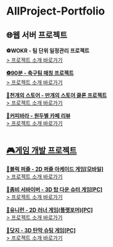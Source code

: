 # AllProject-Portfolio

## 🌐웹 서버 프로젝트

**⚽️WOKR - 팀 단위 일정관리 프로젝트**<br>
<a href = "https://github.com/guluming/AllProject-Portfolio/tree/main/WOKR%20%ED%94%84%EB%A1%9C%EC%A0%9D%ED%8A%B8">> 프로젝트 소개 바로가기<br>

**⚽️90분 - 축구팀 매칭 프로젝트**<br>
<a href = "https://github.com/guluming/AllProject-Portfolio/tree/main/90%EB%B6%84%20%ED%94%84%EB%A1%9C%EC%A0%9D%ED%8A%B8">> 프로젝트 소개 바로가기<br>

**🏬천개의 스토어 - 만개의 스토어 클론 프로젝트**<br>
<a href = "https://github.com/guluming/AllProject-Portfolio/tree/main/%EC%B2%9C%EA%B0%9C%EC%9D%98%20%EC%8A%A4%ED%86%A0%EC%96%B4%20%ED%94%84%EB%A1%9C%EC%A0%9D%ED%8A%B8">> 프로젝트 소개 바로가기<br>
  
**🏡커피바라 - 원두별 카페 리뷰**<br>
<a href = "https://github.com/guluming/AllProject-Portfolio/tree/main/%EC%BB%A4%ED%94%BC%EB%B0%94%EB%9D%BC%20%ED%94%84%EB%A1%9C%EC%A0%9D%ED%8A%B8">> 프로젝트 소개 바로가기<br><br>

## 🎮게임 개발 프로젝트
  
**🎲블럭 퍼즐 - 2D 퍼즐 아케이드 게임[모바일]**<br>
<a href = "https://github.com/guluming/AllProject-Portfolio/tree/main/%EB%B8%94%EB%A1%9D%20%ED%8D%BC%EC%A6%90%20%ED%94%84%EB%A1%9C%EC%A0%9D%ED%8A%B8">> 프로젝트 소개 바로가기<br>
  
**🔫좀비 서바이버 - 3D 탑 다운 슈터 게임[PC]**<br>
<a href = "https://github.com/guluming/AllProject-Portfolio/tree/main/%EC%A2%80%EB%B9%84%20%EC%84%9C%EB%B0%94%EC%9D%B4%EB%B2%84%20%ED%94%84%EB%A1%9C%EC%A0%9D%ED%8A%B8">> 프로젝트 소개 바로가기<br>
  
**🏃유니런 - 2D 러너 게임(플랫포머)[PC]**<br>
<a href = "https://github.com/guluming/AllProject-Portfolio/tree/main/%EC%9C%A0%EB%8B%88%EB%9F%B0%20%ED%94%84%EB%A1%9C%EC%A0%9D%ED%8A%B8">> 프로젝트 소개 바로가기<br>
  
**🚀닷지 - 3D 탄막 슈팅 게임[PC]**<br>
<a href = "https://github.com/guluming/AllProject-Portfolio/tree/main/%EB%8B%B7%EC%A7%80%20%ED%94%84%EB%A1%9C%EC%A0%9D%ED%8A%B8">> 프로젝트 소개 바로가기<br>
<br><br>
